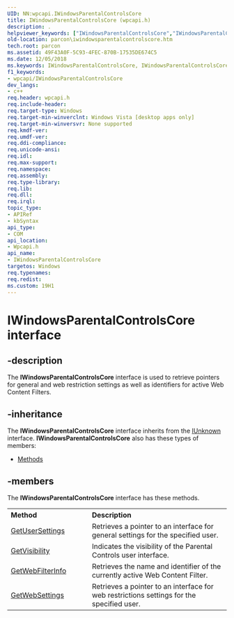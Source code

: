 ```yaml
---
UID: NN:wpcapi.IWindowsParentalControlsCore
title: IWindowsParentalControlsCore (wpcapi.h)
description: .
helpviewer_keywords: ["IWindowsParentalControlsCore","IWindowsParentalControlsCore interface","IWindowsParentalControlsCore interface","described","parcon.iwindowsparentalcontrolscore","wpcapi/IWindowsParentalControlsCore"]
old-location: parcon\iwindowsparentalcontrolscore.htm
tech.root: parcon
ms.assetid: 49F43A0F-5C93-4FEC-870B-17535DE674C5
ms.date: 12/05/2018
ms.keywords: IWindowsParentalControlsCore, IWindowsParentalControlsCore interface, IWindowsParentalControlsCore interface,described, parcon.iwindowsparentalcontrolscore, wpcapi/IWindowsParentalControlsCore
f1_keywords:
- wpcapi/IWindowsParentalControlsCore
dev_langs:
- c++
req.header: wpcapi.h
req.include-header: 
req.target-type: Windows
req.target-min-winverclnt: Windows Vista [desktop apps only]
req.target-min-winversvr: None supported
req.kmdf-ver: 
req.umdf-ver: 
req.ddi-compliance: 
req.unicode-ansi: 
req.idl: 
req.max-support: 
req.namespace: 
req.assembly: 
req.type-library: 
req.lib: 
req.dll: 
req.irql: 
topic_type:
- APIRef
- kbSyntax
api_type:
- COM
api_location:
- Wpcapi.h
api_name:
- IWindowsParentalControlsCore
targetos: Windows
req.typenames: 
req.redist: 
ms.custom: 19H1
---
```


# IWindowsParentalControlsCore interface


## -description

The **IWindowsParentalControlsCore** interface is used to retrieve pointers for general and web restriction settings as well as identifiers for active Web Content Filters.


## -inheritance

The <b xmlns:loc="http://microsoft.com/wdcml/l10n">IWindowsParentalControlsCore</b> interface inherits from the <a href="https://docs.microsoft.com/windows/desktop/api/unknwn/nn-unknwn-iunknown">IUnknown</a> interface. <b>IWindowsParentalControlsCore</b> also has these types of members:
<ul>
<li><a href="https://docs.microsoft.com/">Methods</a></li>
</ul>

## -members

The <b>IWindowsParentalControlsCore</b> interface has these methods.
<table class="members" id="memberListMethods">
<tr>
<th align="left" width="37%">Method</th>
<th align="left" width="63%">Description</th>
</tr>
<tr data="declared;">
<td align="left" width="37%">
<a href="https://docs.microsoft.com/windows/desktop/api/wpcapi/nf-wpcapi-iwindowsparentalcontrolscore-getusersettings">GetUserSettings</a>
</td>
<td align="left" width="63%">
Retrieves a pointer to an interface for general settings for the specified user.

</td>
</tr>
<tr data="declared;">
<td align="left" width="37%">
<a href="https://docs.microsoft.com/windows/desktop/api/wpcapi/nf-wpcapi-iwindowsparentalcontrolscore-getvisibility">GetVisibility</a>
</td>
<td align="left" width="63%">
Indicates the visibility of the Parental Controls user interface.

</td>
</tr>
<tr data="declared;">
<td align="left" width="37%">
<a href="https://docs.microsoft.com/windows/desktop/api/wpcapi/nf-wpcapi-iwindowsparentalcontrolscore-getwebfilterinfo">GetWebFilterInfo</a>
</td>
<td align="left" width="63%">
Retrieves the name and identifier of the currently active Web Content Filter.

</td>
</tr>
<tr data="declared;">
<td align="left" width="37%">
<a href="https://docs.microsoft.com/windows/desktop/api/wpcapi/nf-wpcapi-iwindowsparentalcontrolscore-getwebsettings">GetWebSettings</a>
</td>
<td align="left" width="63%">
Retrieves a pointer to an interface for web restrictions settings for the specified user.

</td>
</tr>
</table> 
